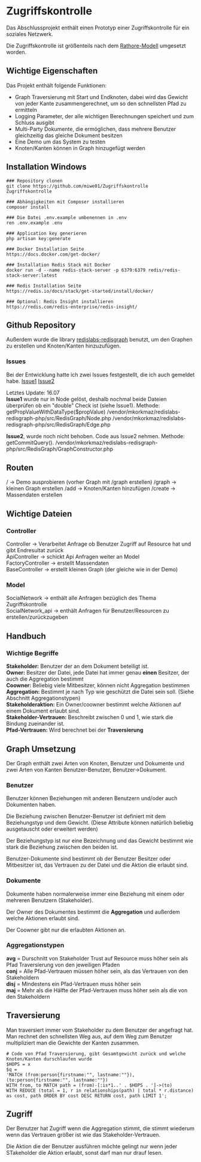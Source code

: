 # Zugriffskontrolle  

Das Abschlussprojekt enthält einen Prototyp einer Zugriffskontrolle für ein soziales Netzwerk.

Die Zugriffskontrolle ist größenteils nach dem [Rathore-Modell](https://link.springer.com/article/10.1007/s13278-017-0425-6) umgesetzt worden.

## Wichtige Eigenschaften
Das Projekt enthält folgende Funktionen:

- Graph Traversierung mit Start und Endknoten, dabei wird das Gewicht von jeder Kante zusammengerechnet, um so den schnellsten Pfad zu ermitteln
- Logging Parameter, der alle wichtigen Berechnungen speichert und zum Schluss ausgibt
- Multi-Party Dokumente, die ermöglichen, dass mehrere Benutzer gleichzeitig das gleiche Dokument besitzen
- Eine Demo um das System zu testen
- Knoten/Kanten können in Graph hinzugefügt werden

## Installation Windows

```
### Repository clonen
git clone https://github.com/miwe01/Zugriffskontrolle Zugriffskontrolle

### Abhängigkeiten mit Composer installieren 
composer install

### Die Datei .env.example umbenennen in .env
ren .env.example .env

### Application key generieren
php artisan key:generate

### Docker Installation Seite
https://docs.docker.com/get-docker/

### Installation Redis Stack mit Docker
docker run -d --name redis-stack-server -p 6379:6379 redis/redis-stack-server:latest

### Redis Installation Seite
https://redis.io/docs/stack/get-started/install/docker/

### Optional: Redis Insight installieren
https://redis.com/redis-enterprise/redis-insight/
```

## Github Repository
Außerdem wurde die library [redislabs-redisgraph](https://github.com/mkorkmaz/redislabs-redisgraph-php) benutzt, um den Graphen zu erstellen und Knoten/Kanten hinzuzufügen.

### Issues
Bei der Entwicklung hatte ich zwei Issues festgestellt, die ich auch gemeldet habe.
[Issue1](https://github.com/mkorkmaz/redislabs-redisgraph-php/issues/5)
[Issue2](https://github.com/mkorkmaz/redislabs-redisgraph-php/issues/6)

Letztes Update: 16.07<br/>
__Issue1__ wurde nur in Node gelöst, deshalb nochmal beide Dateien überprüfen ob ein "double" Check ist (siehe Issue1).
Methode: getPropValueWithDataType($propValue)
/vendor/mkorkmaz/redislabs-redisgraph-php/src/RedisGraph/Node.php
/vendor/mkorkmaz/redislabs-redisgraph-php/src/RedisGraph/Edge.php

__Issue2__, wurde noch nicht behoben. Code aus Issue2 nehmen.
Methode: getCommitQuery().
/vendor/mkorkmaz/redislabs-redisgraph-php/src/RedisGraph/GraphConstructor.php


## Routen
 / -> Demo ausprobieren (vorher Graph mit /graph erstellen)
 /graph -> kleinen Graph erstellen 
 /add -> Knoten/Kanten hinzufügen
 /create -> Massendaten erstellen

## Wichtige Dateien
### Controller
Controller -> Verarbeitet Anfrage ob Benutzer Zugriff auf Resource hat und gibt Endresultat zurück <br/>
ApiController -> schickt Api Anfragen weiter an Model<br/>
FactoryController -> erstellt Massendaten<br/>
BaseController -> erstellt kleinen Graph (der gleiche wie in der Demo)

### Model
SocialNetwork -> enthält alle Anfragen bezüglich des Thema Zugriffskontrolle<br/>
SocialNetwork_api -> enthält Anfragen für Benutzer/Resourcen zu erstellen/zurückzugeben

## Handbuch
### Wichtige Begriffe
**Stakeholder:** Benutzer der an dem Dokument beteiligt ist.<br/>
**Owner:** Besitzer der Datei, jede Datei hat immer genau __einen__ Besitzer, der auch die Aggregation bestimmt<br/>
**Coowner:** Beliebig viele Mitbesitzer, können nicht Aggregation bestimmen<br/>
**Aggregation:** Bestimmt je nach Typ wie geschützt die Datei sein soll. (Siehe Abschnitt Aggregationstypen)<br/>
**Stakeholderaktion:** Ein Owner/coowner bestimmt welche Aktionen auf einem Dokument erlaubt sind.<br/>
**Stakeholder-Vertrauen:** Beschreibt zwischen 0 und 1, wie stark die Bindung zueinander ist.<br/>
**Pfad-Vertrauen:** Wird berechnet bei der __Traversierung__


## Graph Umsetzung
Der Graph enthält zwei Arten von Knoten, Benutzer und Dokumente und zwei Arten von Kanten Benutzer-Benutzer, Benutzer->Dokument.

### Benutzer
Benutzer können Beziehungen mit anderen Benutzern und/oder auch Dokumenten haben.

Die Beziehung zwischen Benutzer-Benutzer ist definiert mit dem Beziehungstyp und dem Gewicht.
(Diese Attribute können natürlich beliebig ausgetauscht oder erweitert werden)

Der Beziehungstyp ist nur eine Bezeichnung und das Gewicht bestimmt wie stark die Beziehung zwischen den beiden ist.

Benutzer-Dokumente sind bestimmt ob der Benutzer Besitzer oder Mitbesitzer ist, das Vertrauen zu der Datei und die Aktion die erlaubt sind. 

### Dokumente
Dokumente haben normalerweise immer eine Beziehung mit einem oder mehreren Benutzern (Stakeholder).

Der Owner des Dokumentes bestimmt die __Aggregation__ und außerdem welche Aktionen erlaubt sind.

Der Coowner gibt nur die erlaubten Aktionen an.

### Aggregationstypen
**avg**  = Durschnitt von Stakeholder Trust auf Resource muss höher sein als Pfad Traversierung von den jeweiligen Pfaden<br/>
**conj** = Alle Pfad-Vertrauen müssen höher sein, als das Vertrauen von den Stakeholdern<br/>
**disj** = Mindestens ein Pfad-Vertrauen muss höher sein<br/>
**maj**  = Mehr als die Hälfte der Pfad-Vertrauen muss höher sein als die von den Stakeholdern

## Traversierung
Man traversiert immer vom Stakeholder zu dem Benutzer der angefragt hat. Man rechnet den schnellsten Weg aus, auf dem Weg zum Benutzer multipliziert man die Gewichte der Kanten zusammen.

```
# Code von Pfad Traversierung, gibt Gesamtgewicht zurück und welche Knoten/Kanten durschlaufen wurde
$HOPS = x
$q = 
'MATCH (from:person{firstname:"", lastname:""}),
(to:person{firstname:"", lastname:""})
WITH from, to MATCH path = (from)-[:is*1..' . $HOPS . ']->(to) 
WITH REDUCE (total = 1, r in relationships(path) | total * r.distance) 
as cost, path ORDER BY cost DESC RETURN cost, path LIMIT 1';

```

## Zugriff
Der Benutzer hat Zugriff wenn die Aggregation stimmt, die stimmt wiederum wenn das Vertrauen größer ist wie das Stakeholder-Vertrauen. <br/>

Die Aktion die der Benutzer ausführen möchte gelingt nur wenn jeder STakeholder die Aktion erlaubt, sonst darf man nur drauf lesen.<br/>
